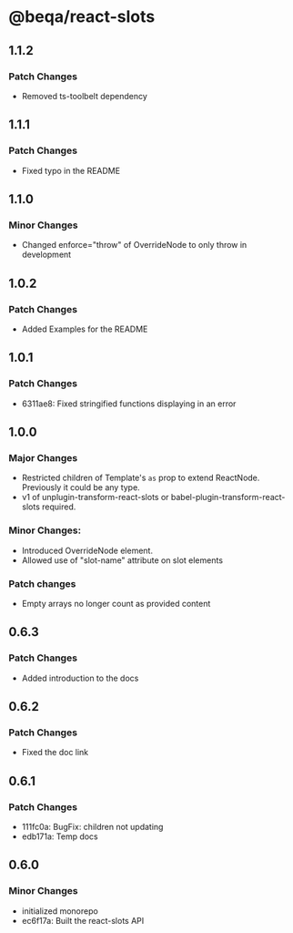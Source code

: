 # @beqa/react-slots

## 1.1.2

### Patch Changes

- Removed ts-toolbelt dependency

## 1.1.1

### Patch Changes

- Fixed typo in the README

## 1.1.0

### Minor Changes

- Changed enforce="throw" of OverrideNode to only throw in development

## 1.0.2

### Patch Changes

- Added Examples for the README

## 1.0.1

### Patch Changes

- 6311ae8: Fixed stringified functions displaying in an error

## 1.0.0

### Major Changes

- Restricted children of Template's `as` prop to extend ReactNode. Previously it
  could be any type.
- v1 of unplugin-transform-react-slots or babel-plugin-transform-react-slots
  required.

### Minor Changes:

- Introduced OverrideNode element.
- Allowed use of "slot-name" attribute on slot elements

### Patch changes

- Empty arrays no longer count as provided content

## 0.6.3

### Patch Changes

- Added introduction to the docs

## 0.6.2

### Patch Changes

- Fixed the doc link

## 0.6.1

### Patch Changes

- 111fc0a: BugFix: children not updating
- edb171a: Temp docs

## 0.6.0

### Minor Changes

- initialized monorepo
- ec6f17a: Built the react-slots API
